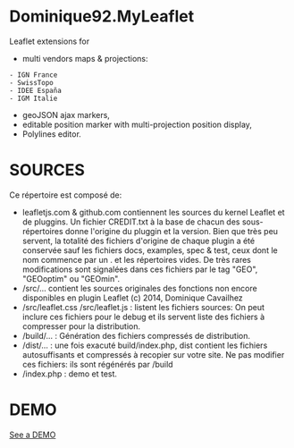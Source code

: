 Dominique92.MyLeaflet
=====================

Leaflet extensions for
* multi vendors maps &amp; projections:
```
- IGN France
- SwissTopo
- IDEE España
- IGM Italie
```
* geoJSON ajax markers,
* editable position marker with multi-projection position display,
* Polylines editor.

SOURCES
=======
Ce répertoire est composé de:
* leafletjs.com & github.com contiennent les sources du kernel Leaflet et de pluggins.
Un fichier CREDIT.txt à la base de chacun des sous-répertoires donne l'origine du pluggin et la version.
Bien que très peu servent, la totalité des fichiers d'origine de chaque plugin a été conservée sauf les fichiers docs, examples, spec & test, ceux dont le nom commence par un . et les répertoires vides.
De très rares modifications sont signalées dans ces fichiers par le tag "GEO", "GEOoptim" ou "GEOmin".
* /src/... contient les sources originales des fonctions non encore disponibles en plugin Leaflet (c) 2014, Dominique Cavailhez
* /src/leaflet.css /src/leaflet.js : listent les fichiers sources: On peut inclure ces fichiers pour le debug et ils servent liste des fichiers à compresser pour la distribution.
* /build/... : Génération des fichiers compressés de distribution.
* /dist/... : une fois exacuté build/index.php, dist contient les fichiers autosuffisants et compressés à recopier sur votre site. Ne pas modifier ces fichiers: ils sont régénérés par /build
* /index.php : demo et test.

DEMO
====
[See a DEMO](http://dominique92.github.io/MyLeaflet/)
